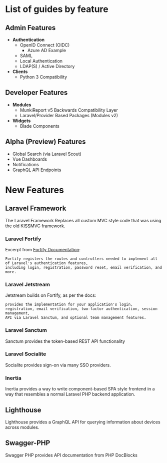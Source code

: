 # List of guides by feature

## Admin Features

* **Authentication**
  * OpenID Connect (OIDC)
    * Azure AD Example
  * SAML
  * Local Authentication
  * LDAP(S) / Active Directory
* **Clients**
  * Python 3 Compatibility

## Developer Features

* **Modules**
  * MunkiReport v5 Backwards Compatibility Layer
  * Laravel/Provider Based Packages (Modules v2)
* **Widgets**
  * Blade Components


## Alpha (Preview) Features

* Global Search (via Laravel Scout)
* Vue Dashboards
* Notifications
* GraphQL API Endpoints


# New Features

## Laravel Framework

The Laravel Framework Replaces all custom MVC style code that was using the old KISSMVC framework.

### Laravel Fortify

Excerpt from [Fortify Documentation](https://laravel.com/docs/10.x/fortify):

    Fortify registers the routes and controllers needed to implement all of Laravel's authentication features, 
    including login, registration, password reset, email verification, and more.

### Laravel Jetstream

Jetstream builds on Fortify, as per the docs:

    provides the implementation for your application's login, 
    registration, email verification, two-factor authentication, session management, 
    API via Laravel Sanctum, and optional team management features.

### Laravel Sanctum

Sanctum provides the token-based REST API functionality

### Laravel Socialite

Socialite provides sign-on via many SSO providers.

### Inertia

Inertia provides a way to write component-based SPA style frontend in a way that resembles a normal Laravel PHP backend
application.

## Lighthouse

Lighthouse provides a GraphQL API for querying information about devices across modules.

## Swagger-PHP

Swagger PHP provides API documentation from PHP DocBlocks


